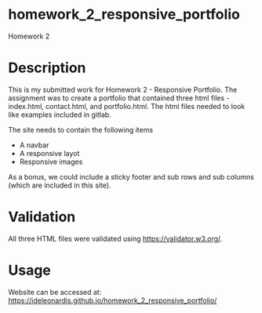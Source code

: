 # homework_2_responsive_portfolio
Homework 2

# Description
This is my submitted work for Homework 2 - Responsive Portfolio.  The assignment was to create a portfolio that contained three html files - index.html, contact.html, and portfolio.html.  The html files needed to look like examples included in gitlab.

The site needs to contain the following items
* A navbar
* A responsive layot
* Responsive images

As a bonus, we could include a sticky footer and sub rows and sub columns (which are included in this site).

# Validation
All three HTML files were validated using https://validator.w3.org/.

# Usage
Website can be accessed at: https://jdeleonardis.github.io/homework_2_responsive_portfolio/